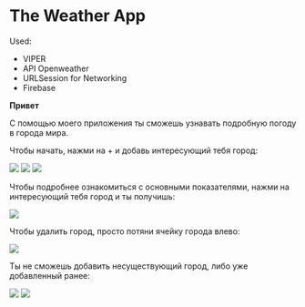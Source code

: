 # The Weather App #

Used:

* VIPER
* API Openweather
* URLSession for Networking
* Firebase

**Привет**

С помощью моего приложения ты сможешь узнавать подробную погоду в города мира.

Чтобы начать, нажми на + и добавь интересующий тебя город:

![](https://s1.hostingkartinok.com/uploads/images/2021/12/d6d4ad90dce42f65715ebfaa9dc058aa.jpg)
![](https://s1.hostingkartinok.com/uploads/images/2021/12/4257e2e2ed929e92be0a9675b7baa3dc.jpg)
![](https://s1.hostingkartinok.com/uploads/images/2021/12/bcd777a2e9de621a6dba7fff23e24e19.jpg)

Чтобы подробнее ознакомиться с основными показателями, нажми на интересующий тебя город и ты получишь:

![](https://s1.hostingkartinok.com/uploads/images/2021/12/297254bbce5fdd97eee6e648f56660bf.jpg)

Чтобы удалить город, просто потяни ячейку города влево:

![](https://s1.hostingkartinok.com/uploads/images/2021/12/0915b61fefeb44d765962fd1b495e55a.jpg)

Ты не сможешь добавить несуществующий город, либо уже добавленный ранее:

![](https://s1.hostingkartinok.com/uploads/images/2021/12/796aae33eee708e796edfee2261ee832.jpg) 
![](https://s1.hostingkartinok.com/uploads/images/2021/12/b8c8229ae47ad82ff42e58763196c866.jpg) 


